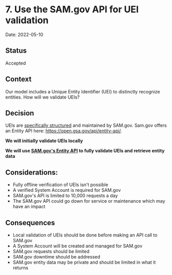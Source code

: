 # 7. Use the SAM.gov API for UEI validation

Date: 2022-05-10

## Status

Accepted

## Context

Our model includes a Unique Entity Identifier (UEI) to distinctly recognize entities. How will we validate UEIs?

## Decision

UEIs are [specifically structured](https://www.gsa.gov/about-us/organization/federal-acquisition-service/office-of-systems-management/integrated-award-environment-iae/iae-systems-information-kit/uei-technical-specifications-and-api-information) and maintained by SAM.gov. Sam.gov offers an Entity API here: https://open.gsa.gov/api/entity-api/.

**We will initially validate UEIs locally**

**We will use [SAM.gov's Entity API](https://open.gsa.gov/api/entity-api/) to fully validate UEIs and retrieve entity data**

## Considerations:

* Fully offline verification of UEIs isn't possible
* A verified System Account is required for SAM.gov
* SAM.gov's API is limited to 10,000 requests a day
* The SAM.gov API could go down for service or maintenance which may have an impact

## Consequences

* Local validation of UEIs should be done before making an API call to SAM.gov
* A System Account will be created and managed for SAM.gov
* SAM.gov requests should be limited
* SAM.gov downtime should be addressed
* SAM.gov entity data may be private and should be limited in what it returns
